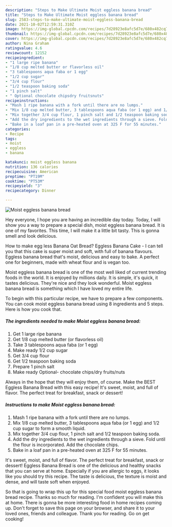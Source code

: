 ```yaml
---
description: "Steps to Make Ultimate Moist eggless banana bread"
title: "Steps to Make Ultimate Moist eggless banana bread"
slug: 2583-steps-to-make-ultimate-moist-eggless-banana-bread
date: 2021-10-02T12:59:31.310Z
image: https://img-global.cpcdn.com/recipes/7d28923e8afc5d7e/680x482cq70/moist-eggless-banana-bread-recipe-main-photo.jpg
thumbnail: https://img-global.cpcdn.com/recipes/7d28923e8afc5d7e/680x482cq70/moist-eggless-banana-bread-recipe-main-photo.jpg
cover: https://img-global.cpcdn.com/recipes/7d28923e8afc5d7e/680x482cq70/moist-eggless-banana-bread-recipe-main-photo.jpg
author: Nina Graham
ratingvalue: 4.6
reviewcount: 12152
recipeingredient:
- "1 large ripe banana"
- "1/8 cup melted butter or flavorless oil"
- "3 tablespoons aqua faba or 1 egg"
- "1/2 cup sugar"
- "3/4 cup flour"
- "1/2 teaspoon baking soda"
- "1 pinch salt"
- " Optional chocolate chipsdry fruitsnuts"
recipeinstructions:
- "Mash 1 ripe banana with a fork until there are no lumps."
- "Mix 1/8 cup melted butter, 3 tablespoons aqua faba (or 1 egg) and 1/2 cup sugar to form a smooth liquid."
- "Mix together 3/4 cup flour, 1 pinch salt and 1/2 teaspoon baking soda."
- "Add the dry ingredients to the wet ingredients through a sieve. Fold until the flour is incorporated. Add the chocolate chips."
- "Bake in a loaf pan in a pre-heated oven at 325 F for 55 minutes."
categories:
- Recipe
tags:
- moist
- eggless
- banana

katakunci: moist eggless banana 
nutrition: 136 calories
recipecuisine: American
preptime: "PT19M"
cooktime: "PT53M"
recipeyield: "3"
recipecategory: Dinner

---
```



![Moist eggless banana bread](https://img-global.cpcdn.com/recipes/7d28923e8afc5d7e/680x482cq70/moist-eggless-banana-bread-recipe-main-photo.jpg)

Hey everyone, I hope you are having an incredible day today. Today, I will show you a way to prepare a special dish, moist eggless banana bread. It is one of my favorites. This time, I will make it a little bit tasty. This is gonna smell and look delicious.

How to make egg less Banana Oat Bread? Eggless Banana Cake - I can tell you that this cake is super moist and soft, with full of banana flavours. Eggless banana bread that&#39;s moist, delicious and easy to bake. A perfect one for beginners, made with wheat flour and is vegan too.

Moist eggless banana bread is one of the most well liked of current trending foods in the world. It is enjoyed by millions daily. It is simple, it's quick, it tastes delicious. They're nice and they look wonderful. Moist eggless banana bread is something which I have loved my entire life.


To begin with this particular recipe, we have to prepare a few components. You can cook moist eggless banana bread using 8 ingredients and 5 steps. Here is how you cook that.

<!--inarticleads1-->

##### The ingredients needed to make Moist eggless banana bread:

1. Get 1 large ripe banana
1. Get 1/8 cup melted butter (or flavorless oil)
1. Take 3 tablespoons aqua faba (or 1 egg)
1. Make ready 1/2 cup sugar
1. Get 3/4 cup flour
1. Get 1/2 teaspoon baking soda
1. Prepare 1 pinch salt
1. Make ready  Optional- chocolate chips/dry fruits/nuts


Always in the hope that they will enjoy them, of course. Make the BEST Eggless Banana Bread with this easy recipe! It&#39;s sweet, moist, and full of flavor. The perfect treat for breakfast, snack or dessert! 

<!--inarticleads2-->

##### Instructions to make Moist eggless banana bread:

1. Mash 1 ripe banana with a fork until there are no lumps.
1. Mix 1/8 cup melted butter, 3 tablespoons aqua faba (or 1 egg) and 1/2 cup sugar to form a smooth liquid.
1. Mix together 3/4 cup flour, 1 pinch salt and 1/2 teaspoon baking soda.
1. Add the dry ingredients to the wet ingredients through a sieve. Fold until the flour is incorporated. Add the chocolate chips.
1. Bake in a loaf pan in a pre-heated oven at 325 F for 55 minutes.


It&#39;s sweet, moist, and full of flavor. The perfect treat for breakfast, snack or dessert! Eggless Banana Bread is one of the delicious and healthy snacks that you can serve at home. Especially if you are allergic to eggs, it looks like you should try this recipe. The taste is delicious, the texture is moist and dense, and will taste soft when enjoyed. 

So that is going to wrap this up for this special food moist eggless banana bread recipe. Thanks so much for reading. I'm confident you will make this at home. There is gonna be more interesting food in home recipes coming up. Don't forget to save this page on your browser, and share it to your loved ones, friends and colleague. Thank you for reading. Go on get cooking!
